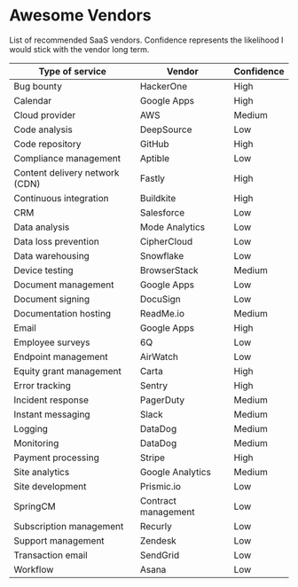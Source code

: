 # Awesome Vendors

List of recommended SaaS vendors. Confidence represents the likelihood I would stick with the vendor long term.


| Type of service                | Vendor              | Confidence |
|--------------------------------|---------------------|------------|
| Bug bounty                     | HackerOne           | High       |
| Calendar                       | Google Apps         | High       |
| Cloud provider                 | AWS                 | Medium     |
| Code analysis                  | DeepSource          | Low        |
| Code repository                | GitHub              | High       |
| Compliance management          | Aptible             | Low        |
| Content delivery network (CDN) | Fastly              | High       |
| Continuous integration         | Buildkite           | High       |
| CRM                            | Salesforce          | Low        |
| Data analysis                  | Mode Analytics      | Low        |
| Data loss prevention           | CipherCloud         | Low        |
| Data warehousing               | Snowflake           | Low        |
| Device testing                 | BrowserStack        | Medium     |
| Document management            | Google Apps         | Low        |
| Document signing               | DocuSign            | Low        |
| Documentation hosting          | ReadMe.io           | Medium     |
| Email                          | Google Apps         | High       |
| Employee surveys               | 6Q                  | Low        |
| Endpoint management            | AirWatch            | Low        |
| Equity grant management        | Carta               | High       |
| Error tracking                 | Sentry              | High       |
| Incident response              | PagerDuty           | Medium     |
| Instant messaging              | Slack               | Medium     |
| Logging                        | DataDog             | Medium     |
| Monitoring                     | DataDog             | Medium     |
| Payment processing             | Stripe              | High       |
| Site analytics                 | Google Analytics    | Medium     |
| Site development               | Prismic.io          | Low        |
| SpringCM                       | Contract management | Low        |
| Subscription management        | Recurly             | Low        |
| Support management             | Zendesk             | Low        |
| Transaction email              | SendGrid            | Low        |
| Workflow                       | Asana               | Low        |
